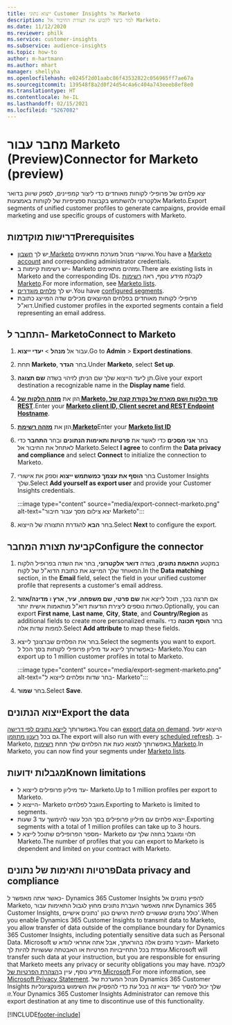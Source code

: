 ```yaml
---
title: ייצוא נתוני Customer Insights אל Marketo
description: למד כיצד לקבוע את תצורת החיבור אל Marketo.
ms.date: 11/12/2020
ms.reviewer: philk
ms.service: customer-insights
ms.subservice: audience-insights
ms.topic: how-to
author: m-hartmann
ms.author: mhart
manager: shellyha
ms.openlocfilehash: e0245f2d01aabc86f43532822c056965ff7ae67a
ms.sourcegitcommit: 139548f8a2d0f24d54c4a6c404a743eeeb8ef8e0
ms.translationtype: HT
ms.contentlocale: he-IL
ms.lasthandoff: 02/15/2021
ms.locfileid: "5267082"
---
```

# <a name="connector-for-marketo-preview"></a><span data-ttu-id="2ff1d-103">מחבר עבור Marketo‏ (Preview)</span><span class="sxs-lookup"><span data-stu-id="2ff1d-103">Connector for Marketo (preview)</span></span>

<span data-ttu-id="2ff1d-104">יצא פלחים של פרופילי לקוחות מאוחדים כדי ליצור קמפיינים, לספק שיווק בדואר אלקטרוני ולהשתמש בקבוצות ספציפיות של לקוחות באמצעות Marketo​.</span><span class="sxs-lookup"><span data-stu-id="2ff1d-104">Export segments of unified customer profiles to generate campaigns, provide email marketing and use specific groups of customers with Marketo.</span></span>

## <a name="prerequisites"></a><span data-ttu-id="2ff1d-105">דרישות מוקדמות</span><span class="sxs-lookup"><span data-stu-id="2ff1d-105">Prerequisites</span></span>

-   <span data-ttu-id="2ff1d-106">יש לך [חשבון Marketo](https://login.marketo.com/) ואישורי מנהל מערכת מתאימים.</span><span class="sxs-lookup"><span data-stu-id="2ff1d-106">You have a [Marketo account](https://login.marketo.com/) and corresponding administrator credentials.</span></span>
-   <span data-ttu-id="2ff1d-107">יש רשימות קיימות ב- Marketo ומזהים מתאימים.</span><span class="sxs-lookup"><span data-stu-id="2ff1d-107">There are existing lists in Marketo and the corresponding IDs.</span></span> <span data-ttu-id="2ff1d-108">לקבלת מידע נוסף, ראה [רשימות Marketo](https://docs.marketo.com/display/public/DOCS/Understanding+Static+Lists).</span><span class="sxs-lookup"><span data-stu-id="2ff1d-108">For more information, see [Marketo lists](https://docs.marketo.com/display/public/DOCS/Understanding+Static+Lists).</span></span>
-   <span data-ttu-id="2ff1d-109">יש לך [פלחים מוגדרים](segments.md).</span><span class="sxs-lookup"><span data-stu-id="2ff1d-109">You have [configured segments](segments.md).</span></span>
-   <span data-ttu-id="2ff1d-110">פרופילי לקוחות מאוחדים בפלחים המיוצאים מכילים שדה המייצג כתובת דוא"ל.</span><span class="sxs-lookup"><span data-stu-id="2ff1d-110">Unified customer profiles in the exported segments contain a field representing an email address.</span></span>

## <a name="connect-to-marketo"></a><span data-ttu-id="2ff1d-111">התחבר ל- Marketo</span><span class="sxs-lookup"><span data-stu-id="2ff1d-111">Connect to Marketo</span></span>

1. <span data-ttu-id="2ff1d-112">עבור אל **מנהל** > **יעדי ייצוא**.</span><span class="sxs-lookup"><span data-stu-id="2ff1d-112">Go to **Admin** > **Export destinations**.</span></span>

1. <span data-ttu-id="2ff1d-113">תחת **Marketo**, בחר **הגדר**.</span><span class="sxs-lookup"><span data-stu-id="2ff1d-113">Under **Marketo**, select **Set up**.</span></span>

1. <span data-ttu-id="2ff1d-114">תן ליעד הייצוא שלך שם הניתן לזיהוי בשדה **שם תצוגה**.</span><span class="sxs-lookup"><span data-stu-id="2ff1d-114">Give your export destination a recognizable name in the **Display name** field.</span></span>

1. <span data-ttu-id="2ff1d-115">הזן את **[מזהה הלקוח של Marketo, סוד הלקוח ושם מארח של נקודת קצה של REST](https://developers.marketo.com/rest-api/authentication/)**.</span><span class="sxs-lookup"><span data-stu-id="2ff1d-115">Enter your **[Marketo client ID, Client secret and REST Endpoint Hostname](https://developers.marketo.com/rest-api/authentication/)**.</span></span>

1. <span data-ttu-id="2ff1d-116">הזן את **[מזהה רשימת Marketo](https://docs.marketo.com/display/public/DOCS/Understanding+Static+Lists)**</span><span class="sxs-lookup"><span data-stu-id="2ff1d-116">Enter your **[Marketo list ID](https://docs.marketo.com/display/public/DOCS/Understanding+Static+Lists)**</span></span> 

1. <span data-ttu-id="2ff1d-117">בחר **אני מסכים** כדי לאשר את **פרטיות ותאימות הנתונים** ובחר **התחבר** כדי לאתחל את החיבור אל Marketo.</span><span class="sxs-lookup"><span data-stu-id="2ff1d-117">Select **I agree** to confirm the **Data privacy and compliance** and select **Connect** to initialize the connection to Marketo.</span></span>

1. <span data-ttu-id="2ff1d-118">בחר **הוסף את עצמך כמשתמש ייצוא** וספק את אישורי Customer Insights שלך.</span><span class="sxs-lookup"><span data-stu-id="2ff1d-118">Select **Add yourself as export user** and provide your Customer Insights credentials.</span></span>

   :::image type="content" source="media/export-connect-marketo.png" alt-text="יצא צילום מסך עבור חיבור Marketo":::

1. <span data-ttu-id="2ff1d-120">בחר **הבא** להגדרת התצורה של הייצוא.</span><span class="sxs-lookup"><span data-stu-id="2ff1d-120">Select **Next** to configure the export.</span></span>

## <a name="configure-the-connector"></a><span data-ttu-id="2ff1d-121">קביעת תצורת המחבר</span><span class="sxs-lookup"><span data-stu-id="2ff1d-121">Configure the connector</span></span>

1. <span data-ttu-id="2ff1d-122">במקטע **התאמת נתונים**, בשדה **דואר אלקטרוני**, בחר את השדה בפרופיל הלקוח המאוחד שלך המייצג את כתובת הדוא"ל של לקוח.</span><span class="sxs-lookup"><span data-stu-id="2ff1d-122">In the **Data matching** section, in the **Email** field, select the field in your unified customer profile that represents a customer's email address.</span></span> 

1. <span data-ttu-id="2ff1d-123">אם תרצה בכך, תוכל לייצא את **שם פרטי**, **שם משפחה**, **עיר**, **ארץ** ו **מדינה/אזור** כשדות נוספים ליצירת הודעות דוא"ל מותאמות אישית יותר.</span><span class="sxs-lookup"><span data-stu-id="2ff1d-123">Optionally, you can export **First name**, **Last name**, **City**, **State**, and **Country/Region**  as additional fields to create more personalized emails.</span></span> <span data-ttu-id="2ff1d-124">בחר **הוסף תכונה** כדי למפות שדות אלה.</span><span class="sxs-lookup"><span data-stu-id="2ff1d-124">Select **Add attribute** to map these fields.</span></span>

1. <span data-ttu-id="2ff1d-125">בחר את הפלחים שברצונך לייצא.</span><span class="sxs-lookup"><span data-stu-id="2ff1d-125">Select the segments you want to export.</span></span> <span data-ttu-id="2ff1d-126">באפשרותך לייצא עד מיליון פרופילי לקוחות בסך הכל ל- Marketo.</span><span class="sxs-lookup"><span data-stu-id="2ff1d-126">You can export up to 1 million customer profiles in total to Marketo.</span></span>

   :::image type="content" source="media/export-segment-marketo.png" alt-text="בחר שדות ופלחים לייצוא ל- Marketo":::

1. <span data-ttu-id="2ff1d-128">בחר **שמור**.</span><span class="sxs-lookup"><span data-stu-id="2ff1d-128">Select **Save**.</span></span>

## <a name="export-the-data"></a><span data-ttu-id="2ff1d-129">ייצוא הנתונים</span><span class="sxs-lookup"><span data-stu-id="2ff1d-129">Export the data</span></span>

<span data-ttu-id="2ff1d-130">באפשרותך [לייצא נתונים לפי דרישה](export-destinations.md).</span><span class="sxs-lookup"><span data-stu-id="2ff1d-130">You can [export data on demand](export-destinations.md).</span></span> <span data-ttu-id="2ff1d-131">הייצוא יפעל גם בכל [רענון מתוזמן](system.md#schedule-tab).</span><span class="sxs-lookup"><span data-stu-id="2ff1d-131">The export will also run with every [scheduled refresh](system.md#schedule-tab).</span></span> <span data-ttu-id="2ff1d-132">ב- Marketo, באפשרותך למצוא כעת את הפלחים שלך תחת [רשימות Marketo](ttps://docs.marketo.com/display/public/DOCS/Understanding+Static+Lists).</span><span class="sxs-lookup"><span data-stu-id="2ff1d-132">In Marketo, you can now find your segments under [Marketo lists](ttps://docs.marketo.com/display/public/DOCS/Understanding+Static+Lists).</span></span>

## <a name="known-limitations"></a><span data-ttu-id="2ff1d-133">מגבלות ידועות</span><span class="sxs-lookup"><span data-stu-id="2ff1d-133">Known limitations</span></span>

- <span data-ttu-id="2ff1d-134">עד מיליון פרופילים לייצוא ל- Marketo.</span><span class="sxs-lookup"><span data-stu-id="2ff1d-134">Up to 1 million profiles per export to Marketo.</span></span>
- <span data-ttu-id="2ff1d-135">הייצוא ל- Marketo מוגבל לפלחים.</span><span class="sxs-lookup"><span data-stu-id="2ff1d-135">Exporting to Marketo is limited to segments.</span></span>
- <span data-ttu-id="2ff1d-136">ייצוא פלחים עם מיליון פרופילים בסך הכל עשוי להימשך עד 3 שעות.</span><span class="sxs-lookup"><span data-stu-id="2ff1d-136">Exporting segments with a total of 1 million profiles can take up to 3 hours.</span></span> 
- <span data-ttu-id="2ff1d-137">מספר הפרופילים שתוכל לייצא ל- Marketo תלוי ומוגבל בחוזה שלך עם Marketo.</span><span class="sxs-lookup"><span data-stu-id="2ff1d-137">The number of profiles that you can export to Marketo is dependent and limited on your contract with Marketo.</span></span>

## <a name="data-privacy-and-compliance"></a><span data-ttu-id="2ff1d-138">פרטיות ותאימות של נתונים</span><span class="sxs-lookup"><span data-stu-id="2ff1d-138">Data privacy and compliance</span></span>

<span data-ttu-id="2ff1d-139">כאשר אתה מאפשר ל- Dynamics 365 Customer Insights להפיץ נתונים אל Marketo, אתה מאפשר העברת נתונים מחוץ לגבול התאימות עבור Dynamics 365 Customer Insights, כולל נתונים שעשויים להיות רגישים כגון 'נתונים אישיים'.</span><span class="sxs-lookup"><span data-stu-id="2ff1d-139">When you enable Dynamics 365 Customer Insights to transmit data to Marketo, you allow transfer of data outside of the compliance boundary for Dynamics 365 Customer Insights, including potentially sensitive data such as Personal Data.</span></span> <span data-ttu-id="2ff1d-140">Microsoft תעביר נתונים אלה בהוראתך, אבל אתה אחראי לוודא ש- Marketo עומדת בכל התחייבויות הפרטיות או האבטחה שעשויות להיות לך.</span><span class="sxs-lookup"><span data-stu-id="2ff1d-140">Microsoft will transfer such data at your instruction, but you are responsible for ensuring that Marketo meets any privacy or security obligations you may have.</span></span> <span data-ttu-id="2ff1d-141">לקבלת מידע נוסף, עיין ב[הצהרת הפרטיות של Microsoft](https://go.microsoft.com/fwlink/?linkid=396732).</span><span class="sxs-lookup"><span data-stu-id="2ff1d-141">For more information, see [Microsoft Privacy Statement](https://go.microsoft.com/fwlink/?linkid=396732).</span></span>
<span data-ttu-id="2ff1d-142">מנהל המערכת של Dynamics 365 Customer Insights שלך יכול להסיר יעד ייצוא זה בכל עת כדי להפסיק את השימוש בפונקציונליות זו.</span><span class="sxs-lookup"><span data-stu-id="2ff1d-142">Your Dynamics 365 Customer Insights Administrator can remove this export destination at any time to discontinue use of this functionality.</span></span>


[!INCLUDE[footer-include](../includes/footer-banner.md)]